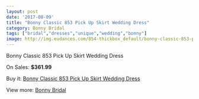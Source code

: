 ```yaml
---
layout: post
date: '2017-08-09'
title: "Bonny Classic 853 Pick Up Skirt Wedding Dress"
category: Bonny Bridal
tags: ["bridal","dresses","unique","wedding","bonny"]
image: http://img.eudances.com/854-thickbox_default/bonny-classic-853-pick-up-skirt-wedding-dress.jpg
---
```

Bonny Classic 853 Pick Up Skirt Wedding Dress

On Sales: **$361.99**
<a href="https://www.eudances.com/en/bonny-bridal/293-bonny-classic-853-pick-up-skirt-wedding-dress.html"><amp-img layout="responsive" width="600" height="600" src="//img.eudances.com/854-thickbox_default/bonny-classic-853-pick-up-skirt-wedding-dress.jpg" alt="Bonny Classic 853 Pick Up Skirt Wedding Dress 0" /></a>
<a href="https://www.eudances.com/en/bonny-bridal/293-bonny-classic-853-pick-up-skirt-wedding-dress.html"><amp-img layout="responsive" width="600" height="600" src="//img.eudances.com/855-thickbox_default/bonny-classic-853-pick-up-skirt-wedding-dress.jpg" alt="Bonny Classic 853 Pick Up Skirt Wedding Dress 1" /></a>

Buy it: [Bonny Classic 853 Pick Up Skirt Wedding Dress](https://www.eudances.com/en/bonny-bridal/293-bonny-classic-853-pick-up-skirt-wedding-dress.html "Bonny Classic 853 Pick Up Skirt Wedding Dress")

View more: [Bonny Bridal](https://www.eudances.com/en/3-bonny-bridal "Bonny Bridal")